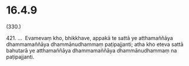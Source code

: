 # 16.4.9

(330.)

421\. …  Evamevaṃ kho, bhikkhave, appakā te sattā ye atthamaññāya dhammamaññāya dhammānudhammaṃ paṭipajjanti; atha kho eteva sattā bahutarā ye atthamaññāya dhammamaññāya dhammānudhammaṃ na paṭipajjanti.
